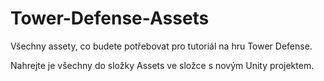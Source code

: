 # Tower-Defense-Assets

Všechny assety, co budete potřebovat pro tutoriál na hru Tower Defense.

Nahrejte je všechny do složky Assets ve složce s novým Unity projektem.
